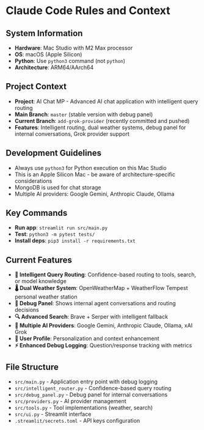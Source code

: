 # Claude Code Rules and Context

## System Information
- **Hardware**: Mac Studio with M2 Max processor
- **OS**: macOS (Apple Silicon)
- **Python**: Use `python3` command (not `python`)
- **Architecture**: ARM64/AArch64

## Project Context
- **Project**: AI Chat MP - Advanced AI chat application with intelligent query routing
- **Main Branch**: `master` (stable version with debug panel)
- **Current Branch**: `add-grok-provider` (recently committed and pushed)
- **Features**: Intelligent routing, dual weather systems, debug panel for internal conversations, Grok provider support

## Development Guidelines
- Always use `python3` for Python execution on this Mac Studio
- This is an Apple Silicon Mac - be aware of architecture-specific considerations
- MongoDB is used for chat storage
- Multiple AI providers: Google Gemini, Anthropic Claude, Ollama

## Key Commands
- **Run app**: `streamlit run src/main.py`
- **Test**: `python3 -m pytest tests/`
- **Install deps**: `pip3 install -r requirements.txt`

## Current Features
- **🧠 Intelligent Query Routing**: Confidence-based routing to tools, search, or model knowledge
- **🌡️ Dual Weather System**: OpenWeatherMap + WeatherFlow Tempest personal weather station
- **🐞 Debug Panel**: Shows internal agent conversations and routing decisions  
- **🔍 Advanced Search**: Brave + Serper with intelligent fallback
- **🤖 Multiple AI Providers**: Google Gemini, Anthropic Claude, Ollama, xAI Grok
- **👤 User Profile**: Personalization and context enhancement
- **⚡ Enhanced Debug Logging**: Question/response tracking with metrics

## File Structure
- `src/main.py` - Application entry point with debug logging
- `src/intelligent_router.py` - Confidence-based query routing
- `src/debug_panel.py` - Debug panel for internal conversations
- `src/providers.py` - AI provider management
- `src/tools.py` - Tool implementations (weather, search)
- `src/ui.py` - Streamlit interface
- `.streamlit/secrets.toml` - API keys configuration